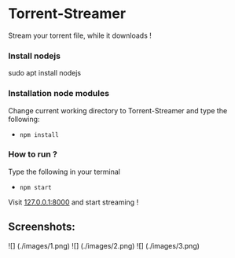 # Torrent-Streamer
Stream your torrent file, while it downloads !

### Install nodejs
sudo apt install nodejs

### Installation node modules
Change current working directory to Torrent-Streamer and type the following:
+ `npm install`

### How to run ?
Type the following in your terminal
+ `npm start`

Visit [127.0.0.1:8000](http://127.0.0.1:8000) and start streaming !

## Screenshots:

![] (./images/1.png)
![] (./images/2.png)
![] (./images/3.png)
